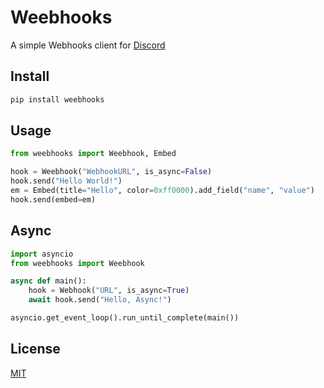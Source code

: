 # Weebhooks
A simple Webhooks client for [Discord](https://discordapp.com)

## Install
```sh
pip install weebhooks
```

## Usage
```py
from weebhooks import Weebhook, Embed

hook = Weebhook("WebhookURL", is_async=False)
hook.send("Hello World!")
em = Embed(title="Hello", color=0xff0000).add_field("name", "value")
hook.send(embed=em)
```

## Async
```py
import asyncio
from weebhooks import Weebhook

async def main():
    hook = Webhook("URL", is_async=True)
    await hook.send("Hello, Async!")

asyncio.get_event_loop().run_until_complete(main())
```

## License
[MIT](LICENSE)

